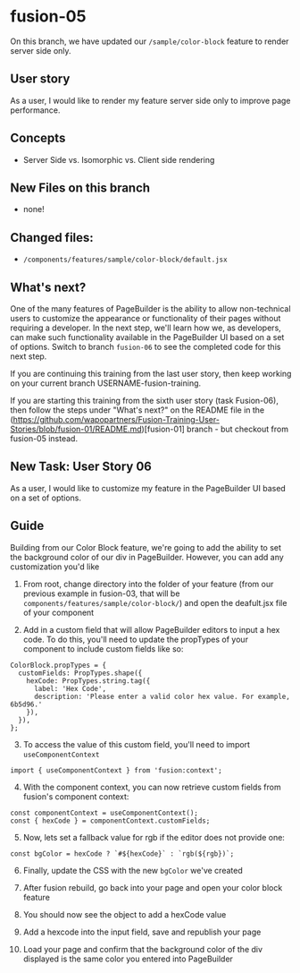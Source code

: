 # fusion-05

On this branch, we have updated our `/sample/color-block` feature to render server side only.

## User story
As a user, I would like to render my feature server side only to improve page performance.

## Concepts
- Server Side vs. Isomorphic vs. Client side rendering

## New Files on this branch
- none!

## Changed files:
- `/components/features/sample/color-block/default.jsx`

## What's next?
One of the many features of PageBuilder is the ability to allow non-technical users to customize the appearance or functionality of their pages without requiring a developer. In the next step, we'll learn how we, as developers, can make such functionality available in the PageBuilder UI based on a set of options. Switch to branch `fusion-06` to see the completed code for this next step.

If you are continuing this training from the last user story, then keep working on your current branch USERNAME-fusion-training.

If you are starting this training from the sixth user story (task Fusion-06), then follow the steps under "What's next?" on the README file in the (https://github.com/wapopartners/Fusion-Training-User-Stories/blob/fusion-01/README.md)[fusion-01] branch - but checkout from fusion-05 instead.

## New Task: User Story 06
As a user, I would like to customize my feature in the PageBuilder UI based on a set of options.

## Guide
Building from our Color Block feature, we're going to add the ability to set the background color of our div in PageBuilder. However, you can add any customization you'd like

1. From root, change directory into the folder of your feature (from our previous example in fusion-03, that will be `components/features/sample/color-block/`) and open the deafult.jsx file of your component

2. Add in a custom field that will allow PageBuilder editors to input a hex code. To do this, you'll need to update the propTypes of your component to include custom fields like so:
```
ColorBlock.propTypes = {
  customFields: PropTypes.shape({
    hexCode: PropTypes.string.tag({
      label: 'Hex Code',
      description: 'Please enter a valid color hex value. For example, 6b5d96.'
    }),
  }),
};
```

3. To access the value of this custom field, you'll need to import `useComponentContext`
```
import { useComponentContext } from 'fusion:context';
```

4. With the component context, you can now retrieve custom fields from fusion's component context:
```
const componentContext = useComponentContext();
const { hexCode } = componentContext.customFields;
```

5. Now, lets set a fallback value for rgb if the editor does not provide one:
```
const bgColor = hexCode ? `#${hexCode}` : `rgb(${rgb})`;
```

6. Finally, update the CSS with the new `bgColor` we've created

7. After fusion rebuild, go back into your page and open your color block feature

8. You should now see the object to add a hexCode value

9. Add a hexcode into the input field, save and republish your page

10. Load your page and confirm that the background color of the div displayed is the same color you entered into PageBuilder